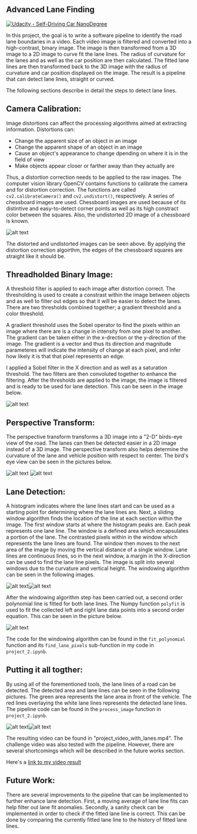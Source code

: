 ## Advanced Lane Finding
[![Udacity - Self-Driving Car NanoDegree](https://s3.amazonaws.com/udacity-sdc/github/shield-carnd.svg)](http://www.udacity.com/drive)

[//]: # (Image References)

[distorted-undistorted-chessboard]: ./output_images/distorted-chessboard.png "Distorted vs. Undistorted"
[lane-fit]: ./output_images/color-fit-lines.jpg "Lane Line Fit"
[thresholded]: ./output_images/original-threshold.png "Original vs. Thresholded"
[birds-eye-1]: ./output_images/birds-eye-view-1.png "Bird's Eye View Lane Fitting 1"
[birds-eye-2]: ./output_images/birds-eye-view-2.png "Bird's Eye View Lane Fitting 2"
[detected-lane-1]: ./output_images/lane-detected-1.png "Detected Lane Area 1"
[detected-lane-2]: ./output_images/lane-detected-2.png "Detected Lane Area 2"
[windowing-1]: ./output_images/windowing-1.png "Sliding Window Detection 1"
[windowing-2]: ./output_images/windowing-2.png "Sliding Window Detection 2"

In this project, the goal is to write a software pipeline to identify the road lane boundaries in a video. Each video image is filtered and converted into a high-contrast, binary image. The image is then transformed from a 3D image to a 2D image to curve fit the lane lines. The radius of curvature for the lanes and as well as the car position are then calculated. The fitted lane lines are then transformed back to the 3D image with the radius of curvature and car position displayed on the image. The result is a pipeline that can detect lane lines, straight or curved. 

The following sections describe in detail the steps to detect lane lines. 

Camera Calibration:
---
Image distortions can affect the processing algorithms aimed at extracting information. Distortions can:
  * Change the apparent size of an object in an image
  * Change the apparent shape of an object in an image
  * Cause an object's appearance to change dpending on where it is in the field of view
  * Make objects appear closer or farther away than they actually are

Thus, a distortion correction needs to be applied to the raw images. The computer vision library OpenCV contains functions to calibrate the camera and for distortion correction. The functions are called `cv2.calibrateCamera()` and `cv2.undistort()`, respectively. A series of chessboard images are used. Chessboard images are used because of its distintive and easy-to-detect corner points as well as its high constract color between the squares. Also, the undistorted 2D image of a chessboard is known.

![alt text][distorted-undistorted-chessboard]

The distorted and undistorted images can be seen above. By applying the distortion correction algoirthm, the edges of the chessboard squares are straight like it should be.

Threadholded Binary Image:
---
A threshold filter is applied to each image after distortion correct. The thresholding is used to create a constrast within the image between objects and as well to filter out edges so that it will be easier to detect the lanes. There are two thresholds combined together; a gradient threshold and a color threshold.

A gradient threshold uses the Sobel operator to find the pixels within an image where there are is a change in intensity from one pixel to another. The gradient can be taken either in the x-drection or the y-direction of the image. The gradient is a vector and thus its direction and magnitude parameteres will indicate the intensity of change at each pixel, and infer how likely it is that that pixel represents an edge.

I applied a Sobel filter in the X direction and as well as a saturation threshold. The two filters are then convoluted together to enhance the filtering. After the thresholds are applied to the image, the image is filtered and is ready to be used for lane detection. This can be seen in the image below.

![alt text][thresholded]

Perspective Transform:
---
The perspective transform transforms a 3D image into a "2-D" birds-eye view of the road. The lanes can then be detected easier in a 2D image instead of a 3D image. The perspective transform also helps determine the curvature of the lane and vehicle position with respect to center. The bird's eye view can be seen in the pictures below. 

![alt text][birds-eye-1]
![alt text][birds-eye-2]

Lane Detection:
---
A histogram indicates where the lane lines start and can be used as a starting point for determining where the lane lines are. Next, a sliding window algorithm finds the location of the line at each section within the image. The first window starts at where the histogram peaks are. Each peak represents one lane line. The window is a defined area which encapsulates a portion of the lane. The contrasted pixels within in the window which represents the lane lines are found. The window then moves to the next area of the image by moving the vertical distance of a single window. Lane lines are continuous lines, so in the next window, a margin in the X-direction can be used to find the lane line pixels. The image is split into several windows due to the curvature and vertical height. The windowing algorithm can be seen in the following images.

![alt text][windowing-1]![alt text][windowing-2]

After the windowing algorithm step has been carried out, a second order polynomial line is fitted for both lane lines. The Numpy function `polyfit` is used to fit the collected left and right lane data points into a second order equation. This can be seen in the picture below. 

![alt text][lane-fit]

The code for the windowing algorithm can be found in the `fit_polynomial` function and its `find_lane_pixels` sub-function in my code in `project_2.ipynb`.

Putting it all togther:
---
By using all of the forementioned tools, the lane lines of a road can be detected. The detected area and lane lines can be seen in the following pictures. The green area represents the lane area in front of the vehicle. The red lines overlaying the white lane lines represents the detected lane lines. The pipeline code can be found in the `process_image` function in `project_2.ipynb`.

![alt text][detected-lane-1]![alt text][detected-lane-2]

The resulting video can be found in "project_video_with_lanes.mp4". The challenge video was also tested with the pipeline. However, there are several shortcomings which will be described in the future works section.

Here's a [link to my video result](./project_video_with_lanes.mp4)

Future Work:
---
There are several improvements to the pipeline that can be implemented to further enhance lane detection. First, a moving average of lane line fits can help filter out lane fit anomalies. Secondly, a sanity check can be implemented in order to check if the fitted lane line is correct. This can be done by comparing the currently fitted lane line to the history of fitted lane lines. 
